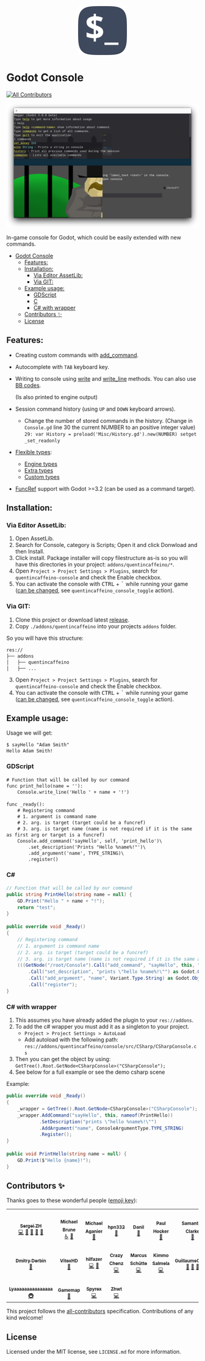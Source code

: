 <p align="center">
	<img
		alt="In-game console for Godot Logo"
		width="128"
		style="max-width:50%"
		src="assets/icon.svg"/>
</p>

# Godot Console

<!-- ALL-CONTRIBUTORS-BADGE:START - Do not remove or modify this section -->
[![All Contributors](https://img.shields.io/badge/all_contributors-20-orange.svg?style=flat-square)](#contributors-)
<!-- ALL-CONTRIBUTORS-BADGE:END -->

![In-game console for Godot Screenshot](assets/screenshot.png)

In-game console for Godot, which could be easily extended with new commands.

- [Godot Console](#godot-console)
  - [Features:](#features)
  - [Installation:](#installation)
    - [Via Editor AssetLib:](#via-editor-assetlib)
    - [Via GIT:](#via-git)
  - [Example usage:](#example-usage)
    - [GDScript](#gdscript)
    - [C](#c)
    - [C# with wrapper](#c-with-wrapper)
  - [Contributors ✨](#contributors-)
  - [License](#license)

## Features:

- Creating custom commands with [add_command](addons/quentincaffeino/console/docs/generated/Console.md#add_command).

- Autocomplete with `TAB` keyboard key.

- Writing to console using [write](addons/quentincaffeino/console/docs/generated/Console.md#write) and [write_line](addons/quentincaffeino/console/docs/generated/Console.md#write_line) methods.
  You can also use [BB codes](https://docs.godotengine.org/en/stable/tutorials/gui/bbcode_in_richtextlabel.html#using-bbcode).

  (Is also printed to engine output)

- Session command history (using `UP` and `DOWN` keyboard arrows).

  - Change the number of stored commands in the history. (Change in `Console.gd` line 30 the current NUMBER to an positive integer value)
    `29: var History = preload('Misc/History.gd').new(NUMBER) setget _set_readonly`

- [Flexible types](addons/quentincaffeino/console/docs/Type.md):

  - [Engine types](addons/quentincaffeino/console/docs/Type.md#engine-types)
  - [Extra types](addons/quentincaffeino/console/docs/Type.md#extra-types)
  - [Custom types](addons/quentincaffeino/console/docs/Type.md#creating-custom-types)

- [FuncRef](https://docs.godotengine.org/en/stable/classes/class_funcref.html) support with Godot >=3.2 (can be used as a command target).

## Installation:

### Via Editor AssetLib:

1. Open AssetLib.
2. Search for Console, category is Scripts; Open it and click Donwload and then Install.
3. Click install. Package installer will copy filestructure as-is so you will have this directories in your project: `addons/quentincaffeino/*`.
4. Open `Project > Project Settings > Plugins`, search for `quentincaffeino-console` and check the Enable checkbox.
5. You can activate the console with <kbd>CTRL</kbd> + <kbd>\`</kbd> while running your game ([can be changed](https://docs.godotengine.org/en/stable/tutorials/inputs/input_examples.html#inputmap), see `quentincaffeino_console_toggle` action).

### Via GIT:

1. Clone this project or download latest [release](https://github.com/quentincaffeino/godot-console/archive/master.zip).
2. Copy `./addons/quentincaffeino` into your projects `addons` folder.

So you will have this structure:

```
res://
├── addons
│   ├── quentincaffeino
│   ├── ...

```

3. Open `Project > Project Settings > Plugins`, search for `quentincaffeino-console` and check the Enable checkbox.
4. You can activate the console with <kbd>CTRL</kbd> + <kbd>\`</kbd> while running your game ([can be changed](https://docs.godotengine.org/en/stable/tutorials/inputs/input_examples.html#inputmap), see `quentincaffeino_console_toggle` action).

## Example usage:

Usage we will get:

```
$ sayHello "Adam Smith"
Hello Adam Smith!
```

### GDScript

```gdscript
# Function that will be called by our command
func print_hello(name = ''):
	Console.write_line('Hello ' + name + '!')

func _ready():
	# Registering command
	# 1. argument is command name
	# 2. arg. is target (target could be a funcref)
	# 3. arg. is target name (name is not required if it is the same as first arg or target is a funcref)
	Console.add_command('sayHello', self, 'print_hello')\
		.set_description('Prints "Hello %name%!"')\
		.add_argument('name', TYPE_STRING)\
		.register()
```

### C#

```cs
// Function that will be called by our command
public string PrintHello(string name = null) {
	GD.Print("Hello " + name + "!");
	return "test";
}

public override void _Ready()
{
	// Registering command
	// 1. argument is command name
	// 2. arg. is target (target could be a funcref)
	// 3. arg. is target name (name is not required if it is the same as first arg or target is a funcref)
	(((GetNode("/root/Console").Call("add_command", "sayHello", this, "PrintHello") as Godot.Object)
		.Call("set_description", "prints \"hello %name%!\"") as Godot.Object)
		.Call("add_argument", "name", Variant.Type.String) as Godot.Object)
		.Call("register");
}
```

### C# with wrapper
1. This assumes you have already added the plugin to your  `res://addons`.
2.  To add the c# wrapper you must add it as a singleton to your project.
    - `Project > Project Settings > AutoLoad` 
    - Add autoload with the following path: `res://addons/quentincaffeino/console/src/CSharp/CSharpConsole.cs`
3. Then you can get the object by using: `GetTree().Root.GetNode<CSharpConsole>("CSharpConsole");`
4.  See below for a full example or see the demo csharp scene


Example:
```cs
public override void _Ready()
{
    _wrapper = GetTree().Root.GetNode<CSharpConsole>("CSharpConsole");        
    _wrapper.AddCommand("sayHello", this, nameof(PrintHello))
            .SetDescription("prints \"hello %name%!\"")
            .AddArgument("name", ConsoleArgumentType.TYPE_STRING)
            .Register();    
}

public void PrintHello(string name = null) {
    GD.Print($"Hello {name}!");  
}

```


## Contributors ✨

Thanks goes to these wonderful people ([emoji key](https://allcontributors.org/docs/en/emoji-key)):

<!-- ALL-CONTRIBUTORS-LIST:START - Do not remove or modify this section -->
<!-- prettier-ignore-start -->
<!-- markdownlint-disable -->
<table>
  <tr>
    <td align="center"><a href="http://gitlab.com/QuentinCaffeino"><img src="https://avatars3.githubusercontent.com/u/2855777?v=4?s=100" width="100px;" alt=""/><br /><sub><b>Sergei ZH</b></sub></a><br /><a href="https://github.com/quentincaffeino/godot-console/commits?author=quentincaffeino" title="Code">💻</a> <a href="#question-quentincaffeino" title="Answering Questions">💬</a> <a href="https://github.com/quentincaffeino/godot-console/commits?author=quentincaffeino" title="Documentation">📖</a> <a href="#ideas-quentincaffeino" title="Ideas, Planning, & Feedback">🤔</a> <a href="https://github.com/quentincaffeino/godot-console/pulls?q=is%3Apr+reviewed-by%3Aquentincaffeino" title="Reviewed Pull Requests">👀</a></td>
    <td align="center"><a href="http://www.underflowstudios.com"><img src="https://avatars3.githubusercontent.com/u/420072?v=4?s=100" width="100px;" alt=""/><br /><sub><b>Michael Brune</b></sub></a><br /><a href="#a11y-MJBrune" title="Accessibility">️️️️♿️</a> <a href="https://github.com/quentincaffeino/godot-console/issues?q=author%3AMJBrune" title="Bug reports">🐛</a></td>
    <td align="center"><a href="https://github.com/aganm"><img src="https://avatars0.githubusercontent.com/u/20380758?v=4?s=100" width="100px;" alt=""/><br /><sub><b>Michael Aganier</b></sub></a><br /><a href="https://github.com/quentincaffeino/godot-console/issues?q=author%3Aaganm" title="Bug reports">🐛</a></td>
    <td align="center"><a href="https://github.com/hpn33"><img src="https://avatars1.githubusercontent.com/u/16251202?v=4?s=100" width="100px;" alt=""/><br /><sub><b>hpn332</b></sub></a><br /><a href="https://github.com/quentincaffeino/godot-console/issues?q=author%3Ahpn33" title="Bug reports">🐛</a></td>
    <td align="center"><a href="https://github.com/danilw"><img src="https://avatars1.githubusercontent.com/u/24825887?v=4?s=100" width="100px;" alt=""/><br /><sub><b>Danil</b></sub></a><br /><a href="https://github.com/quentincaffeino/godot-console/issues?q=author%3Adanilw" title="Bug reports">🐛</a></td>
    <td align="center"><a href="http://sdnllc.com"><img src="https://avatars3.githubusercontent.com/u/2214652?v=4?s=100" width="100px;" alt=""/><br /><sub><b>Paul Hocker</b></sub></a><br /><a href="https://github.com/quentincaffeino/godot-console/issues?q=author%3Apaulhocker" title="Bug reports">🐛</a></td>
    <td align="center"><a href="https://github.com/SamanthaClarke1"><img src="https://avatars3.githubusercontent.com/u/24452702?v=4?s=100" width="100px;" alt=""/><br /><sub><b>Samantha Clarke</b></sub></a><br /><a href="https://github.com/quentincaffeino/godot-console/issues?q=author%3ASamanthaClarke1" title="Bug reports">🐛</a></td>
    <td align="center"><a href="https://hugo.pro"><img src="https://avatars3.githubusercontent.com/u/180032?v=4?s=100" width="100px;" alt=""/><br /><sub><b>Hugo Locurcio</b></sub></a><br /><a href="#a11y-Calinou" title="Accessibility">️️️️♿️</a></td>
  </tr>
  <tr>
    <td align="center"><a href="https://github.com/DmDerbin"><img src="https://avatars3.githubusercontent.com/u/6673326?v=4?s=100" width="100px;" alt=""/><br /><sub><b>Dmitry Derbin</b></sub></a><br /><a href="#question-DmDerbin" title="Answering Questions">💬</a></td>
    <td align="center"><a href="https://github.com/VitexHD"><img src="https://avatars0.githubusercontent.com/u/31520916?v=4?s=100" width="100px;" alt=""/><br /><sub><b>VitexHD</b></sub></a><br /><a href="https://github.com/quentincaffeino/godot-console/issues?q=author%3AVitexHD" title="Bug reports">🐛</a></td>
    <td align="center"><a href="https://github.com/hilfazer"><img src="https://avatars1.githubusercontent.com/u/29497869?v=4?s=100" width="100px;" alt=""/><br /><sub><b>hilfazer</b></sub></a><br /><a href="https://github.com/quentincaffeino/godot-console/commits?author=hilfazer" title="Code">💻</a> <a href="https://github.com/quentincaffeino/godot-console/issues?q=author%3Ahilfazer" title="Bug reports">🐛</a></td>
    <td align="center"><a href="https://github.com/crazychenz"><img src="https://avatars2.githubusercontent.com/u/792769?v=4?s=100" width="100px;" alt=""/><br /><sub><b>Crazy Chenz</b></sub></a><br /><a href="https://github.com/quentincaffeino/godot-console/commits?author=crazychenz" title="Code">💻</a></td>
    <td align="center"><a href="https://github.com/Japortie"><img src="https://avatars2.githubusercontent.com/u/2089237?v=4?s=100" width="100px;" alt=""/><br /><sub><b>Marcus Schütte</b></sub></a><br /><a href="https://github.com/quentincaffeino/godot-console/commits?author=Japortie" title="Code">💻</a></td>
    <td align="center"><a href="https://github.com/Cryszon"><img src="https://avatars1.githubusercontent.com/u/5220970?v=4?s=100" width="100px;" alt=""/><br /><sub><b>Kimmo Salmela</b></sub></a><br /><a href="https://github.com/quentincaffeino/godot-console/commits?author=Cryszon" title="Code">💻</a></td>
    <td align="center"><a href="https://github.com/GuillaumeCailhe"><img src="https://avatars0.githubusercontent.com/u/1500051?v=4?s=100" width="100px;" alt=""/><br /><sub><b>GuillaumeCailhe</b></sub></a><br /><a href="https://github.com/quentincaffeino/godot-console/issues?q=author%3AGuillaumeCailhe" title="Bug reports">🐛</a> <a href="#ideas-GuillaumeCailhe" title="Ideas, Planning, & Feedback">🤔</a> <a href="#question-GuillaumeCailhe" title="Answering Questions">💬</a></td>
    <td align="center"><a href="https://github.com/joshdegraw"><img src="https://avatars1.githubusercontent.com/u/28817459?v=4?s=100" width="100px;" alt=""/><br /><sub><b>Josh DeGraw</b></sub></a><br /><a href="https://github.com/quentincaffeino/godot-console/commits?author=joshdegraw" title="Code">💻</a></td>
  </tr>
  <tr>
    <td align="center"><a href="https://discordapp.com/invite/hSey9Bv"><img src="https://avatars.githubusercontent.com/u/44974422?v=4?s=100" width="100px;" alt=""/><br /><sub><b>Lyaaaaaaaaaaaaaaa</b></sub></a><br /><a href="#infra-Lyaaaaaaaaaaaaaaa" title="Infrastructure (Hosting, Build-Tools, etc)">🚇</a></td>
    <td align="center"><a href="http://gamemap.github.io"><img src="https://avatars.githubusercontent.com/u/71942164?v=4?s=100" width="100px;" alt=""/><br /><sub><b>Gamemap</b></sub></a><br /><a href="https://github.com/quentincaffeino/godot-console/commits?author=Gamemap" title="Documentation">📖</a></td>
    <td align="center"><a href="http://Spyrex.me"><img src="https://avatars.githubusercontent.com/u/57133330?v=4?s=100" width="100px;" alt=""/><br /><sub><b>Spyrex</b></sub></a><br /><a href="https://github.com/quentincaffeino/godot-console/commits?author=SpyrexDE" title="Code">💻</a></td>
    <td align="center"><a href="https://github.com/Zhwt"><img src="https://avatars.githubusercontent.com/u/4744830?v=4?s=100" width="100px;" alt=""/><br /><sub><b>Zhwt</b></sub></a><br /><a href="https://github.com/quentincaffeino/godot-console/commits?author=Zhwt" title="Code">💻</a></td>
  </tr>
</table>

<!-- markdownlint-restore -->
<!-- prettier-ignore-end -->

<!-- ALL-CONTRIBUTORS-LIST:END -->

This project follows the [all-contributors](https://github.com/all-contributors/all-contributors) specification. Contributions of any kind welcome!

## License

Licensed under the MIT license, see `LICENSE.md` for more information.
